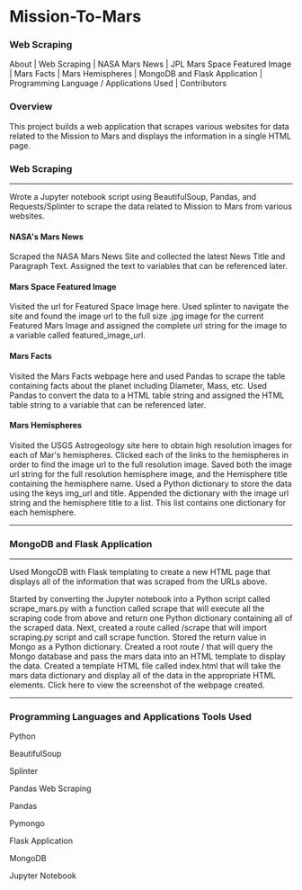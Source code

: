 # Mission-To-Mars

### Web Scraping 

About | Web Scraping | NASA Mars News | JPL Mars Space Featured Image | Mars Facts | Mars Hemispheres | MongoDB and Flask Application | Programming Language / Applications Used | Contributors

### Overview

This project builds a web application that scrapes various websites for data related to the Mission to Mars and displays the information in a single HTML page.

### Web Scraping

----

Wrote a Jupyter notebook script using BeautifulSoup, Pandas, and Requests/Splinter to scrape the data related to Mission to Mars from various websites.

#### NASA's Mars News

Scraped the NASA Mars News Site and collected the latest News Title and Paragraph Text. Assigned the text to variables that can be referenced later.

#### Mars Space Featured Image

Visited the url for Featured Space Image here.
Used splinter to navigate the site and found the image url to the full size .jpg image for the current Featured Mars Image and assigned the complete url string for the image to a variable called featured_image_url.

#### Mars Facts

Visited the Mars Facts webpage here and used Pandas to scrape the table containing facts about the planet including Diameter, Mass, etc.
Used Pandas to convert the data to a HTML table string and assigned the HTML table string to a variable that can be referenced later.

#### Mars Hemispheres

Visited the USGS Astrogeology site here to obtain high resolution images for each of Mar's hemispheres.
Clicked each of the links to the hemispheres in order to find the image url to the full resolution image.
Saved both the image url string for the full resolution hemisphere image, and the Hemisphere title containing the hemisphere name. Used a Python dictionary to store the data using the keys img_url and title.
Appended the dictionary with the image url string and the hemisphere title to a list. This list contains one dictionary for each hemisphere.

---

### MongoDB and Flask Application

---
Used MongoDB with Flask templating to create a new HTML page that displays all of the information that was scraped from the URLs above.

Started by converting the Jupyter notebook into a Python script called scrape_mars.py with a function called scrape that will execute all the scraping code from above and return one Python dictionary containing all of the scraped data.
Next, created a route called /scrape that will import scraping.py script and call scrape function.
Stored the return value in Mongo as a Python dictionary.
Created a root route / that will query the Mongo database and pass the mars data into an HTML template to display the data.
Created a template HTML file called index.html that will take the mars data dictionary and display all of the data in the appropriate HTML elements.
Click here to view the screenshot of the webpage created.

---

### Programming Languages and Applications Tools Used

Python

BeautifulSoup

Splinter

Pandas Web Scraping

Pandas

Pymongo

Flask Application

MongoDB

Jupyter Notebook

